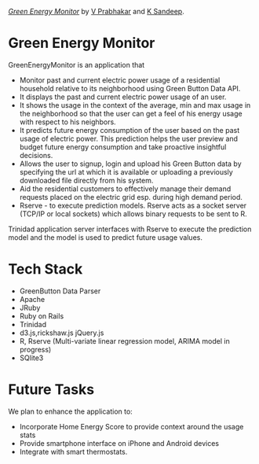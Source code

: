 [*Green Energy Monitor*](http://gem.tingri.me)
by [V Prabhakar]() and [K Sandeep](http://www.linkedin.com/in/sandeepkunkunuru/).

Green Energy Monitor
====================
GreenEnergyMonitor is an application that
* Monitor past and current electric power usage of a residential household relative to its neighborhood using Green Button Data API.
* It displays the past and current electric power usage of an user.
* It shows the usage in the context of the average, min and max usage in the neighborhood so that the user can get a feel of his energy usage with respect to his neighbors.
* It predicts future energy consumption of the user based on the past usage of electric power. This prediction helps the user preview and budget future energy consumption and take proactive insightful decisions.
* Allows the user to signup, login and upload his Green Button data by specifying the url at which it is available or uploading a previously downloaded file directly from his system.
* Aid the residential customers to effectively manage their demand requests placed on the electric grid esp. during high demand period.
* Rserve - to execute prediction models. Rserve acts as a socket server (TCP/IP or local sockets) which allows binary requests to be sent to R.

Trinidad application server interfaces with Rserve to execute the prediction model and the model is used to predict future usage values.

Tech Stack
==========

* GreenButton Data Parser
* Apache
* JRuby
* Ruby on Rails
* Trinidad
* d3.js,rickshaw.js jQuery.js
* R, Rserve (Multi-variate linear regression model, ARIMA model in progress)
* SQlite3

Future Tasks
=============
We plan to enhance the application to:

* Incorporate Home Energy Score to provide context around the usage stats
* Provide smartphone interface on iPhone and Android devices
* Integrate with smart thermostats.